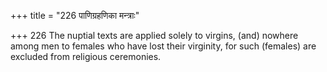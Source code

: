 +++
title = "226 पाणिग्रहणिका मन्त्राः"

+++
226	The nuptial texts are applied solely to virgins, (and) nowhere among men to females who have lost their virginity, for such (females) are excluded from religious ceremonies.